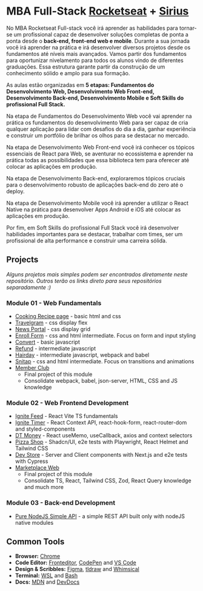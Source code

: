 # MBA Full-Stack [Rocketseat](https://www.rocketseat.com.br/) + [Sirius](https://landing.sirius.education/home/)

No MBA Rocketseat Full-stack você irá aprender as habilidades para tornar-se um profissional capaz de desenvolver soluções completas de ponta a ponta desde o **back-end, front-end web e mobile**. Durante a sua jornada você irá aprender na prática e irá desenvolver diversos projetos desde os fundamentos até níveis mais avançados. Vamos partir dos fundamentos para oportunizar nivelamento para todos os alunos vindo de diferentes graduações. Essa estrutura garante partir da construção de um conhecimento sólido e amplo para sua formação.

As aulas estão organizadas em **5 etapas: Fundamentos do Desenvolvimento Web, Desenvolvimento Web Front-end, Desenvolvimento Back-end, Desenvolvimento Mobile e Soft Skills do profissional Full Stack.**

Na etapa de Fundamentos do Desenvolvimento Web você vai aprender na prática os fundamentos do desenvolvimento Web para ser capaz de cria qualquer aplicação para lidar com desafios do dia a dia, ganhar experiência e construir um portfólio de brilhar os olhos para se destacar no mercado.

Na etapa de Desenvolvimento Web Front-end você irá conhecer os tópicos essenciais de React para Web, se aventurar no ecossistema e aprender na prática todas as possibilidades que essa biblioteca tem para oferecer até colocar as aplicações em produção.

Na etapa de Desenvolvimento Back-end, exploraremos tópicos cruciais para o desenvolvimento robusto de aplicações back-end do zero até o deploy.

Na etapa de Desenvolvimento Mobile você irá aprender a utilizar o React Native na prática para desenvolver Apps Android e iOS até colocar as aplicações em produção.

Por fim, em Soft Skills do profissional Full Stack você irá desenvolver habilidades importantes para se destacar, trabalhar com times, ser um profissional de alta performance e construir uma carreira sólida.

## Projects

_Alguns projetos mais simples podem ser encontrados diretamente neste repositório. Outros terão os links direto para seus repositórios separadamente :)_

### Module 01 - Web Fundamentals

- [Cooking Recipe page](01_web_fundamentals/html_css/cooking-recipe-page) - basic html and css
- [Travelgram](01_web_fundamentals/html_css/travel-page) - css display flex
- [News Portal](01_web_fundamentals/html_css/news-portal) - css display grid
- [Enroll Form](01_web_fundamentals/html_css/enroll-form) - css and html intermediate. Focus on form and input styling
- [Convert](01_web_fundamentals/js/convert) - basic javascript
- [Refund](01_web_fundamentals/js/refund) - intermediate javascript
- [Hairday](01_web_fundamentals/js/hairday) - intermediate javascript, webpack and babel
- [Snitap](01_web_fundamentals/html_css/snitap-patins) - css and html intermediate. Focus on transitions and animations
- [Member Club](https://github.com/lucasnfarias/rocketseat-member-club.git)
  - Final project of this module
  - Consolidate webpack, babel, json-server, HTML, CSS and JS knowledge

### Module 02 - Web Frontend Development

- [Ignite Feed](https://github.com/lucasnfarias/rocketseat-ignite-feed.git) - React Vite TS fundamentals
- [Ignite Timer](https://github.com/lucasnfarias/rocketseat-ignite-timer.git) - React Context API, react-hook-form, react-router-dom and styled-components
- [DT Money](https://github.com/lucasnfarias/rocketseat-dt-money.git) - React useMemo, useCallback, axios and context selectors
- [Pizza Shop](https://github.com/lucasnfarias/rocketseat-pizza-shop.git) - Shadcn/UI, e2e tests with Playwright, React Helmet and Tailwind CSS
- [Dev Store](https://github.com/lucasnfarias/rocketseat-devstore.git) - Server and Client components with Next.js and e2e tests with Cypress
- [Marketplace Web](https://github.com/lucasnfarias/rocketseat-marketplace-web)
  - Final project of this module
  - Consolidate TS, React, Tailwind CSS, Zod, React Query knowledge and much more

### Module 03 - Back-end Development

- [Pure NodeJS Simple API](03_backend_development/01_nodejs_fundamentals) - a simple REST API built only with nodeJS native modules

## Common Tools

- **Browser:** [Chrome](https://www.google.com.br/chrome/)
- **Code Editor:** [Fronteditor](https://www.fronteditor.dev/), [CodePen](https://codepen.io/pen/) and [VS Code](https://code.visualstudio.com/)
- **Design & Scribbles:** [Figma](https://www.figma.com/), [tldraw](https://www.tldraw.com/) and [Whimsical](whimsical.com)
- **Terminal:** [WSL](https://learn.microsoft.com/pt-br/windows/wsl/install) and [Bash](https://www.gnu.org/software/bash/)
- **Docs:** [MDN](https://developer.mozilla.org/pt-BR/) and [DevDocs](https://devdocs.io/)
